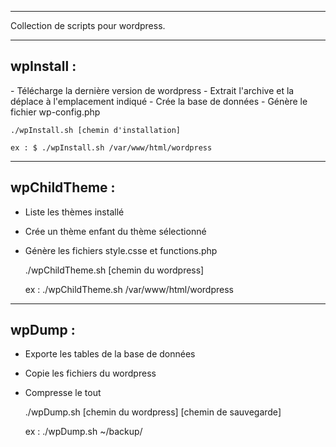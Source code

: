 -------------------------------------------------------------------------

Collection de scripts pour wordpress.

-------------------------------------------------------------------------

<h2>wpInstall :</h2>
- Télécharge la dernière version de wordpress
- Extrait l'archive et la déplace à l'emplacement indiqué
- Crée la base de données
- Génère le fichier wp-config.php

    ./wpInstall.sh [chemin d'installation]

    ex : $ ./wpInstall.sh /var/www/html/wordpress

-------------------------------------------------------------------------

<h2>wpChildTheme :</h2>

- Liste les thèmes installé
- Crée un thème enfant du thème sélectionné
- Génère les fichiers style.csse et functions.php
    
    ./wpChildTheme.sh [chemin du wordpress]

    ex : ./wpChildTheme.sh /var/www/html/wordpress

-------------------------------------------------------------------------

<h2>wpDump :</h2>

- Exporte les tables de la base de données 
- Copie les fichiers du wordpress
- Compresse le tout
    
    ./wpDump.sh [chemin du wordpress] [chemin de sauvegarde]

    ex : ./wpDump.sh ~/backup/
